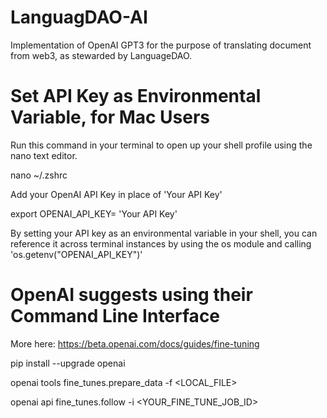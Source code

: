 # LanguagDAO-AI
Implementation of OpenAI GPT3 for the purpose of translating document from web3, as stewarded by LanguageDAO.


# Set API Key as Environmental Variable, for Mac Users 
Run this command in your terminal to open up your shell profile using the nano text editor.

nano ~/.zshrc

Add your OpenAI API Key in place of 'Your API Key'

export OPENAI_API_KEY= 'Your API Key'

By setting your API key as an environmental variable in your shell, 
you can reference it across terminal instances by using the os module
and calling 'os.getenv("OPENAI_API_KEY")'


# OpenAI suggests using their Command Line Interface
More here: https://beta.openai.com/docs/guides/fine-tuning

pip install --upgrade openai

openai tools fine_tunes.prepare_data -f <LOCAL_FILE>

openai api fine_tunes.follow -i <YOUR_FINE_TUNE_JOB_ID>
